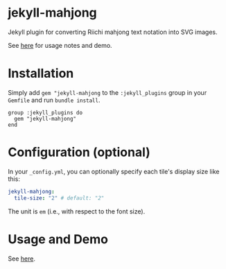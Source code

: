 # jekyll-mahjong
Jekyll plugin for converting Riichi mahjong text notation into SVG images.

See [here](https://peterish.com/riichi-docs/jekyll-mahjong-plugin/) for usage notes and demo.

# Installation

Simply add `gem "jekyll-mahjong` to the `:jekyll_plugins` group in your `Gemfile` and run `bundle install`.

```gemfile
group :jekyll_plugins do
  gem "jekyll-mahjong"
end
```

# Configuration (optional)

In your `_config.yml`, you can optionally specify each tile's display size like this:

```yml
jekyll-mahjong:
  tile-size: "2" # default: "2"
```

The unit is `em` (i.e., with respect to the font size).

# Usage and Demo

See [here](https://peterish.com/riichi-docs/jekyll-mahjong-plugin/).
